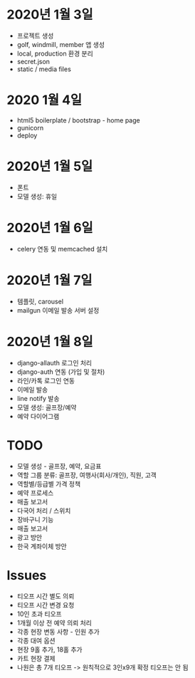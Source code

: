 # 2020년 1월 3일
- 프로젝트 생성
- golf, windmill, member 앱 생성
- local, production 환경 분리
- secret.json
- static / media files

# 2020 1월 4일
- html5 boilerplate / bootstrap - home page
- gunicorn
- deploy

# 2020년 1월 5일
- 폰트
- 모델 생성: 휴일

# 2020년 1월 6일
- celery 연동 및 memcached 설치

# 2020년 1월 7일
- 템플릿, carousel
- mailgun 이메일 발송 서버 설정

# 2020년 1월 8일
- django-allauth 로그인 처리
- django-auth 연동 (가입 및 절차)
- 라인/카톡 로그인 연동
- 이메일 발송
- line notify 발송
- 모델 생성: 골프장/예약
- 예약 다이어그램

# TODO

- 모델 생성 - 골프장, 예약, 요금표
- 역할 그룹 분류: 골프장, 여행사(회사/개인), 직원, 고객
- 역할별/등급별 가격 정책
- 예약 프로세스
- 매출 보고서
- 다국어 처리 / 스위치
- 장바구니 기능
- 매출 보고서
- 광고 방안
- 한국 계좌이체 방안


# Issues
- 티오프 시간 별도 의뢰
- 티오프 시간 변경 요청
- 10인 초과 티오프
- 1개월 이상 전 예약 의뢰 처리
- 각종 현장 변동 사항 - 인원 추가
- 각종 대여 옵션
- 현장 9홀 추가, 18홀 추가
- 카트 현장 결제
- 나원은 총 7개 티오프 -> 원칙적으로 3인x9개 확정 티오프는 안 됨
